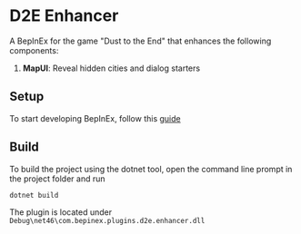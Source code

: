 # D2E Enhancer

A BepInEx for the game "Dust to the End" that enhances the following components:

1. **MapUI**: Reveal hidden cities and dialog starters

## Setup
To start developing BepInEx, follow this [guide](https://docs.bepinex.dev/articles/dev_guide/plugin_tutorial/1_setup.html)

## Build
To build the project using the dotnet tool, open the command line prompt in the project folder and run
```
dotnet build
```
The plugin is located under `Debug\net46\com.bepinex.plugins.d2e.enhancer.dll`